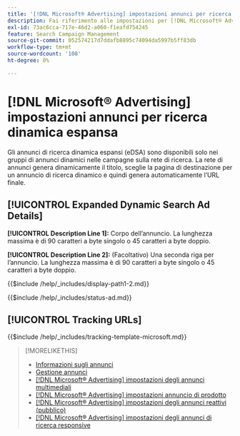 ```yaml
---
title: '[!DNL Microsoft® Advertising] impostazioni annunci per ricerca dinamica espansa'
description: Fai riferimento alle impostazioni per [!DNL Microsoft® Advertising] annunci di ricerca dinamica espansi.
exl-id: 73ac6cca-717e-46d2-a060-f1eafd754245
feature: Search Campaign Management
source-git-commit: 052574217d7ddafb8895c74094da5997b5ff83db
workflow-type: tm+mt
source-wordcount: '108'
ht-degree: 0%

---
```


# [!DNL Microsoft® Advertising] impostazioni annunci per ricerca dinamica espansa

Gli annunci di ricerca dinamica espansi (eDSA) sono disponibili solo nei gruppi di annunci dinamici nelle campagne sulla rete di ricerca. La rete di annunci genera dinamicamente il titolo, sceglie la pagina di destinazione per un annuncio di ricerca dinamico e quindi genera automaticamente l’URL finale.

## [!UICONTROL Expanded Dynamic Search Ad Details]

**[!UICONTROL Description Line 1]:** Corpo dell’annuncio. La lunghezza massima è di 90 caratteri a byte singolo o 45 caratteri a byte doppio.

<!-- **[!UICONTROL Display Path 1]**, **[!UICONTROL Display Path 2]:** -->

**[!UICONTROL Description Line 2]:** (Facoltativo) Una seconda riga per l’annuncio. La lunghezza massima è di 90 caratteri a byte singolo o 45 caratteri a byte doppio.

{{$include /help/_includes/display-path1-2.md}}

<!-- **[!UICONTROL Status]:** -->

{{$include /help/_includes/status-ad.md}}

## [!UICONTROL Tracking URLs]

<!-- **[!UICONTROL Tracking Template URl]:** -->

{{$include /help/_includes/tracking-template-microsoft.md}}

>[!MORELIKETHIS]
>
>* [Informazioni sugli annunci](ad-about.md)
>* [Gestione annunci](ad-manage.md)
>* [[!DNL Microsoft® Advertising] impostazioni degli annunci multimediali](ad-settings-microsoft-multimedia.md)
>* [[!DNL Microsoft® Advertising] impostazioni annuncio di prodotto](ad-settings-microsoft-product.md)
>* [[!DNL Microsoft® Advertising] impostazioni degli annunci reattivi (pubblico)](ad-settings-microsoft-responsive.md)
>* [[!DNL Microsoft® Advertising] impostazioni degli annunci di ricerca responsive](ad-settings-microsoft-rsa.md)
